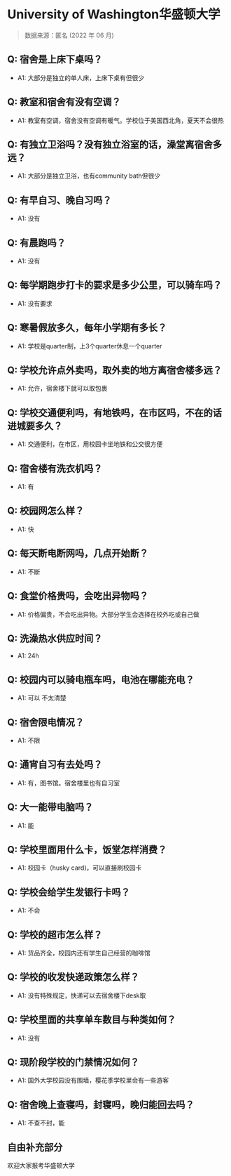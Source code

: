 # University of Washington华盛顿大学

> 数据来源：匿名 (2022 年 06 月)

## Q: 宿舍是上床下桌吗？

- A1: 大部分是独立的单人床，上床下桌有但很少

## Q: 教室和宿舍有没有空调？

- A1: 教室有空调，宿舍没有空调有暖气。学校位于美国西北角，夏天不会很热

## Q: 有独立卫浴吗？没有独立浴室的话，澡堂离宿舍多远？

- A1: 大部分是独立卫浴，也有community bath但很少

## Q: 有早自习、晚自习吗？

- A1: 没有

## Q: 有晨跑吗？

- A1: 没有

## Q: 每学期跑步打卡的要求是多少公里，可以骑车吗？

- A1: 没有要求

## Q: 寒暑假放多久，每年小学期有多长？

- A1: 学校是quarter制，上3个quarter休息一个quarter

## Q: 学校允许点外卖吗，取外卖的地方离宿舍楼多远？

- A1: 允许，宿舍楼下就可以取包裹

## Q: 学校交通便利吗，有地铁吗，在市区吗，不在的话进城要多久？

- A1: 交通便利，在市区，用校园卡坐地铁和公交很方便

## Q: 宿舍楼有洗衣机吗？

- A1: 有

## Q: 校园网怎么样？

- A1: 快

## Q: 每天断电断网吗，几点开始断？

- A1: 不断

## Q: 食堂价格贵吗，会吃出异物吗？

- A1: 价格偏贵，不会吃出异物。大部分学生会选择在校外吃或自己做

## Q: 洗澡热水供应时间？

- A1: 24h

## Q: 校园内可以骑电瓶车吗，电池在哪能充电？

- A1: 可以 不太清楚

## Q: 宿舍限电情况？

- A1: 不限

## Q: 通宵自习有去处吗？

- A1: 有，图书馆。宿舍楼里也有自习室

## Q: 大一能带电脑吗？

- A1: 能

## Q: 学校里面用什么卡，饭堂怎样消费？

- A1: 校园卡（husky card)，可以直接刷校园卡

## Q: 学校会给学生发银行卡吗？

- A1: 不会

## Q: 学校的超市怎么样？

- A1: 货品齐全，校园内还有学生自己经营的咖啡馆

## Q: 学校的收发快递政策怎么样？

- A1: 没有特殊规定，快递可以去宿舍楼下desk取

## Q: 学校里面的共享单车数目与种类如何？

- A1: 没有

## Q: 现阶段学校的门禁情况如何？

- A1: 国外大学校园没有围墙，樱花季学校里会有一些游客

## Q: 宿舍晚上查寝吗，封寝吗，晚归能回去吗？

- A1: 不查不封，能

## 自由补充部分

欢迎大家报考华盛顿大学